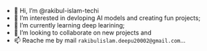 - 👋 Hi, I’m @rakibul-islam-techi
- 👀 I’m interested in devloping AI models and creating fun projects; 
- 🌱 I’m currently learning deep learining;
- 💞️ I’m looking to collaborate on new projects and 
- 📫 Reache me by mail `rakibulislam.deepu20002@gmail.com`...
  

<!---
rakibul-islam-techi/rakibul-islam-techi is a ✨ special ✨ repository because its `README.md` (this file) appears on your GitHub profile.
You can click the Preview link to take a look at your changes.
--->
